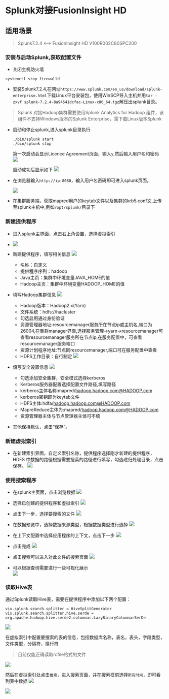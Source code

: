 # Splunk对接FusionInsight HD

## 适用场景

> Splunk7.2.4  <--> FusionInsight HD V100R002C80SPC200

### 安装与启动Splunk,获取配置文件

 - 关闭主机防火墙
  ```
  systemctl stop firewalld
  ```
- 安装Splunk7.2.4,在网址`https://www.splunk.com/en_us/download/splunk-enterprise.html`下载Linux平台安装包，使用WinSCP导入主机并用`tar -zxvf splunk-7.2.4-8a94541dcfac-Linux-x86_64.tgz`解压出splunk目录。
 > Splunk 对接Hadoop集群需要使用Splunk Analytics for Hadoop 组件，该组件不支持Windows版本的Splunk Enterprise，需下载Linux版本Splunk

- 启动和停止splunk,进入splunk目录执行
  ```
  ./bin/splunk start
  ./bin/splunk stop
  ```
  第一次启动会显示Licence Agreement页面，输入`y`,然后输入用户名和密码
  ![](assets/Using_splunk7.2.4_with_FusionInsight_HD_C80SPC200/58493.png)

  启动成功后显示如下
  ![](assets/Using_splunk7.2.4_with_FusionInsight_HD_C80SPC200/a0bfc.png)

- 在浏览器输入`http://ip:8080`，输入用户名密码即可进入splunk页面。

  ![](assets/Using_splunk7.2.4_with_FusionInsight_HD_C80SPC200/0c7df.png)
- 在集群服务端，获取mapred用户的keytab文件以及集群的krb5.conf文,上传至splunk主机中,例如`/opt/splunk/`目录下

### 新建提供程序
- 进入splunk主界面，点击右上角设置，选择虚拟索引
- ![](assets/Using_splunk7.2.4_with_FusionInsight_HD_C80SPC200/765a4.png)

- 新建提供程序，填写相关信息
  ![](assets/Using_splunk7.2.4_with_FusionInsight_HD_C80SPC200/fdf96.png)
  * 名称：自定义
  * 提供程序序列：hadoop
  * Java主页：集群中环境变量JAVA_HOME的值
  * Hadoop主页：集群中环境变量HADOOP_HOME的值

- 填写Hadoop集群信息
  ![](assets/Using_splunk7.2.4_with_FusionInsight_HD_C80SPC200/540f1.png)  
  * Hadoop版本：Hadoop2.x(Yarn)
  * 文件系统：hdfs://hacluster
  * 勾选启用通过身份验证
  * 资源管理器地址:resourcemanager服务所在节点ip或主机名,端口为26004,在集群manager界面,选择服务管理->yarn->resourcemanager可查看resourcemanager服务所在节点ip,在服务配置中，可查看resourcemanager服务端口
  * 资源计划程序地址:节点同resourcemanager,端口可在服务配置中查看
  * HDFS工作目录：自行制定
    ![](assets/Using_splunk7.2.4_with_FusionInsight_HD_C80SPC200/9da96.png)

- 填写安全设置信息
    ![](assets/Using_splunk7.2.4_with_FusionInsight_HD_C80SPC200/86d63.png)
  * 勾选添加安全集群，安全模式选择kerberos
  * Kerberos服务器配置选择配置文件路径,填写路径
  * kerberos主体名称:mapred/hadoop.hadoop.com@HADOOP.com
  * kerberos密钥即为keytab文件
  * HDFS主体:hdfa/hadoop.hadoop.com@HADOOP.com
  * MapreReduce主体为:mapred/hadoop.hadoop.com@HADOOP.com
  * 资源管理器主体与节点管理器主体可不填

- 其他保持默认，点击“保存”。

### 新建虚拟索引
- 在新建索引界面，自定义索引名称，提供程序选择刚才新建的提供程序，HDFS 中数据的路径根据需要搜索的路径进行填写，勾选递归处理目录，点击保存。
  ![](assets/Using_splunk7.2.4_with_FusionInsight_HD_C80SPC200/3256a.png)

### 使用搜索程序
  - 在splunk主页面，点击浏览数据
  ![](assets/Using_splunk7.2.4_with_FusionInsight_HD_C80SPC200/f1c0e.png)

  - 选择已创建的提供程序和虚拟索引
    ![](assets/Using_splunk7.2.4_with_FusionInsight_HD_C80SPC200/195bc.png)

  - 点击下一步，选择要搜索的文件
    ![](assets/Using_splunk7.2.4_with_FusionInsight_HD_C80SPC200/cbf7e.png)

  - 在数据预览中，选择数据来源类型，根据数据类型进行选择
    ![](assets/Using_splunk7.2.4_with_FusionInsight_HD_C80SPC200/e5ac9.png)

  - 在上下文配置中选择应用程序的上下文，点击下一步
    ![](assets/Using_splunk7.2.4_with_FusionInsight_HD_C80SPC200/9da24.png)
  - 点击完成
    ![](assets/Using_splunk7.2.4_with_FusionInsight_HD_C80SPC200/782c2.png)

  - 点击搜索可以进入对此文件的搜索页面
    ![](assets/Using_splunk7.2.4_with_FusionInsight_HD_C80SPC200/d8984.png)

  - 可以根据查询需要进行一些可视化展示  
    ![](assets/Using_splunk7.2.4_with_FusionInsight_HD_C80SPC200/4811e.png)

### 读取Hive表
  通过Splunk读取Hive表，需要在提供程序中添加以下两个配置：
  ```
  vix.splunk.search.splitter = HiveSplitGenerator
vix.splunk.search.splitter.hive.serde = org.apache.hadoop.hive.serde2.columnar.LazyBinaryColumnarSerDe
  ```
  ![](assets/Using_splunk7.2.4_with_FusionInsight_HD_C80SPC200/565da.png)

  在虚拟索引中配置要搜索的表的信息，包括数据库名称，表名，表头，字段类型，文件类型，分隔符，换行符
  >目前仅能正确读取rcfile格式的文件

  ![](assets/Using_splunk7.2.4_with_FusionInsight_HD_C80SPC200/d5436.png)

  然后在虚拟索引处点击`搜索`，进入搜索页面，并在搜索框前选择`所有时间`，即可看到表中数据
  ![](assets/Using_splunk7.2.4_with_FusionInsight_HD_C80SPC200/5fd9a.png)

  ![](assets/Using_splunk7.2.4_with_FusionInsight_HD_C80SPC200/3cae1.png)
